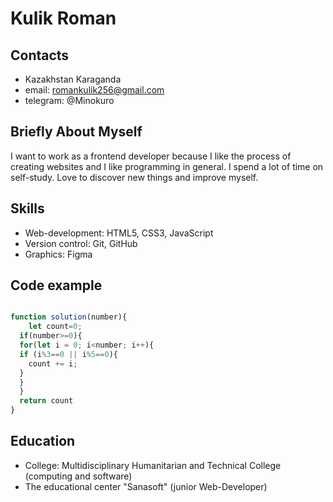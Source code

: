 # Kulik Roman

## Contacts

- Kazakhstan Karaganda
- email: romankulik256@gmail.com
- telegram: @Minokuro

## Briefly About Myself

I want to work as a frontend developer because I like the process of creating websites and I like programming in general.
I spend a lot of time on self-study. Love to discover new things and improve myself.

## Skills

- Web-development: HTML5, CSS3, JavaScript
- Version control: Git, GitHub
- Graphics: Figma

## Code example

```JavaScript

function solution(number){
    let count=0;
  if(number>=0){
  for(let i = 0; i<number; i++){
  if (i%3==0 || i%5==0){
    count += i;
  }
  }
  }
  return count
}

```

## Education

- College: Multidisciplinary Humanitarian and Technical College (computing and software)
- The educational center "Sanasoft" (junior Web-Developer)
